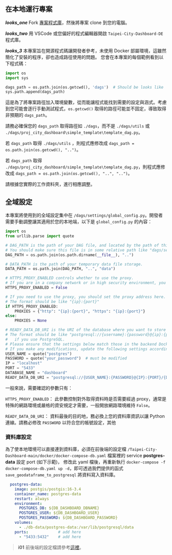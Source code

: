 ## 在本地運行專案

**_looks_one_** Fork [專案程式庫](https://github.com/tpe-doit/Taipei-City-Dashboard-DE-Hackathon-2024)，然後將專案 clone 到您的電腦。

**_looks_two_** 用 VSCode 或您偏好的程式編輯器開啟 `Taipei-City-Dashboard-DE` 程式庫。

**_looks_3_** 本專案旨在開源程式碼讓開發者參考，未使用 Docker 部屬環境，這雖然簡化了安裝的程序，卻也造成路徑使用的問題。
您會在本專案的每個範例看到以下程式碼：

```python
import os
import sys

dags_path = os.path.join(os.getcwd(), 'dags')  # Should be looks like '.../dags'
sys.path.append(dags_path)
```

這是為了將專案路徑加入環境變數，從而能讓程式能找到需要的設定與涵式。考慮到您可能會逐行手動測試程式，`os.getcwd()` 取得的路徑可能並不固定，導致取得非預期的 `dags_path`。

請務必確保您的 `dags_path` 取得路徑如 `./dags`，而不是 `./dags/utils` 或 `./dags/proj_city_dashboard\simple_template\template_dag.py`。

若 `dags_path` 取得 `./dags/utils` ，則程式應修改成 `dags_path = os.path.join(os.getcwd(), "..")`。

若 `dags_path` 取得 `./dags/proj_city_dashboard/simple_template\template_dag.py`，則程式應修改成 `dags_path = os.path.join(os.getcwd(), "..", "..")`。

請根據您實際的工作資料夾，進行相應調整。

## 全域設定

本專案將使用到的全域設定集中在 `/dags/settings/global_config.py`。開發者需要手動調整讓其適用於您的本地端，以下是 `global_config.py` 的內容：

```python
import os
from urllib.parse import quote

# DAG_PATH is the path of your DAG file, and located by the path of this file.
# You should make sure this file is in some relative path like "dags/settings/global_config.py"
DAG_PATH = os.path.join(os.path.dirname(__file__), "..")

# DATA_PATH is the path of your temporary data file storage.
DATA_PATH = os.path.join(DAG_PATH, "..", "data")

# HTTPS_PROXY_ENABLED controls whether to use the proxy.
# If you are in a company network or in high security environment, you may need to set this to True.
HTTPS_PROXY_ENABLED = False

# If you need to use the proxy, you should set the proxy address here.
# The format should be like "{ip}:{port}"
if HTTPS_PROXY_ENABLED:
    PROXIES = {"http": "{ip}:{port}", "https": "{ip}:{port}"}
else:
    PROXIES = None

# READY_DATA_DB_URI is the URI of the database where you want to store the data.
# The format should be like "postgresql://{username}:{password}@{ip}:{port}/{database_name}"
#   if you use PostgreSQL.
# Please ensure that the settings below match those in the backend Docker YAML.
# If you make any modifications, update the following settings accordingly.
USER_NAME = quote("postgres")
PASSWORD = quote("your_password")  # must be modified
IP = "localhost"
PORT = "5433"
DATABASE_NAME = "dashboard"
READY_DATA_DB_URI = "postgresql://{USER_NAME}:{PASSWORD}@{IP}:{PORT}/{DATABASE_NAME}"
```

一般來說，需要確認的參數只有：

`HTTPS_PROXY_ENABLED`： 此參數控制對外取得資料時是否需要經過 proxy，通常是特殊的網路環境或嚴格的資安規定才需要，一般開放網路環境維持 `False`。

`READY_DATA_DB_URI`： 資料最後的目的地，務必換上您的資料庫資訊以讓 Python 連線。請務必修改 `PASSWORD` 以符合您的帳號設定，其他


### 資料庫設定

為了使本地環境可以直接連到資料庫，必須在前後端的設定檔 `/Taipei-City-Dashboard-main/docker/docker-compose-db.yaml` 檔案裡的 service **postgres-data** 設定 port (如下示範)，
修改此 yaml 檔後，再重新執行 `docker-compose -f docker-compose-db.yaml up -d`，即可透過我們提供的函式 `save_geodataframe_to_postgresql` 將資料寫入資料庫。

``` yaml
  postgres-data:
    image: postgis/postgis:16-3.4
    container_name: postgres-data
    restart: always
    environment:
      POSTGRES_DB: ${DB_DASHBOARD_DBNAME}
      POSTGRES_USER: ${DB_DASHBOARD_USER}
      POSTGRES_PASSWORD: ${DB_DASHBOARD_PASSWORD}
    volumes:
      - ./db-data/postgres-data:/var/lib/postgresql/data
    ports:             # add here
      - "5433:5432"    # add here
```

> **i01**
> 前後端的設定檔請參考[這裡](https://tuic.gov.taipei/documentation/back-end/project-setup)。
